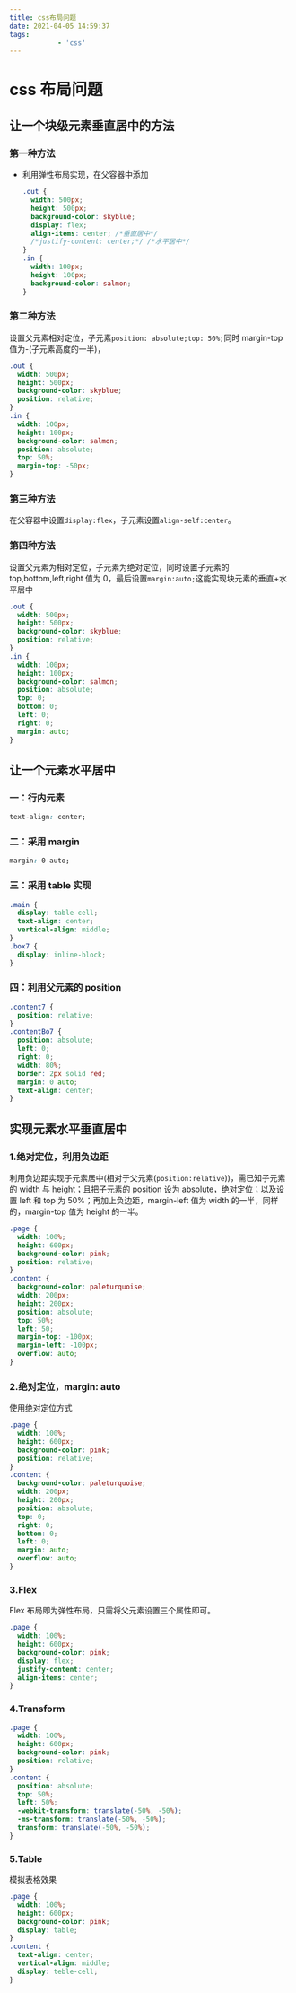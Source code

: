 ```yaml
---
title: css布局问题
date: 2021-04-05 14:59:37
tags:
	 		- 'css'
---
```


# css 布局问题

## 让一个块级元素垂直居中的方法

### 第一种方法

- 利用弹性布局实现，在父容器中添加

  ```css
  .out {
    width: 500px;
    height: 500px;
    background-color: skyblue;
    display: flex;
    align-items: center; /*垂直居中*/
    /*justify-content: center;*/ /*水平居中*/
  }
  .in {
    width: 100px;
    height: 100px;
    background-color: salmon;
  }
  ```
<!--more-->
### 第二种方法

设置父元素相对定位，子元素`position: absolute;top: 50%;`同时 margin-top 值为-(子元素高度的一半)，

```css
.out {
  width: 500px;
  height: 500px;
  background-color: skyblue;
  position: relative;
}
.in {
  width: 100px;
  height: 100px;
  background-color: salmon;
  position: absolute;
  top: 50%;
  margin-top: -50px;
}
```

### 第三种方法

在父容器中设置`display:flex`，子元素设置`align-self:center`。

### 第四种方法

设置父元素为相对定位，子元素为绝对定位，同时设置子元素的 top,bottom,left,right 值为 0，最后设置`margin:auto;`这能实现块元素的垂直+水平居中

```css
.out {
  width: 500px;
  height: 500px;
  background-color: skyblue;
  position: relative;
}
.in {
  width: 100px;
  height: 100px;
  background-color: salmon;
  position: absolute;
  top: 0;
  bottom: 0;
  left: 0;
  right: 0;
  margin: auto;
}
```

## 让一个元素水平居中

### 一：行内元素

```css
text-align: center;
```

### 二：采用 margin

```css
margin: 0 auto;
```

### 三：采用 table 实现

```css
.main {
  display: table-cell;
  text-align: center;
  vertical-align: middle;
}
.box7 {
  display: inline-block;
}
```

### 四：利用父元素的 position

```css
.content7 {
  position: relative;
}
.contentBo7 {
  position: absolute;
  left: 0;
  right: 0;
  width: 80%;
  border: 2px solid red;
  margin: 0 auto;
  text-align: center;
}
```

## 实现元素水平垂直居中

### 1.绝对定位，利用负边距

利用负边距实现子元素居中(相对于父元素(`position:relative`))，需已知子元素的 width 与 height；且把子元素的 position 设为 absolute，绝对定位；以及设置 left 和 top 为 50%；再加上负边距，margin-left 值为 width 的一半，同样的，margin-top 值为 height 的一半。

```css
.page {
  width: 100%;
  height: 600px;
  background-color: pink;
  position: relative;
}
.content {
  background-color: paleturquoise;
  width: 200px;
  height: 200px;
  position: absolute;
  top: 50%;
  left: 50;
  margin-top: -100px;
  margin-left: -100px;
  overflow: auto;
}
```

### 2.绝对定位，**margin: auto**

使用绝对定位方式

```css
.page {
  width: 100%;
  height: 600px;
  background-color: pink;
  position: relative;
}
.content {
  background-color: paleturquoise;
  width: 200px;
  height: 200px;
  position: absolute;
  top: 0;
  right: 0;
  bottom: 0;
  left: 0;
  margin: auto;
  overflow: auto;
}
```

### 3.Flex

Flex 布局即为弹性布局，只需将父元素设置三个属性即可。

```css
.page {
  width: 100%;
  height: 600px;
  background-color: pink;
  display: flex;
  justify-content: center;
  align-items: center;
}
```

### 4.Transform

```css
.page {
  width: 100%;
  height: 600px;
  background-color: pink;
  position: relative;
}
.content {
  position: absolute;
  top: 50%;
  left: 50%;
  -webkit-transform: translate(-50%, -50%);
  -ms-transform: translate(-50%, -50%);
  transform: translate(-50%, -50%);
}
```

### 5.Table

模拟表格效果

```css
.page {
  width: 100%;
  height: 600px;
  background-color: pink;
  display: table;
}
.content {
  text-align: center;
  vertical-align: middle;
  display: teble-cell;
}
```
